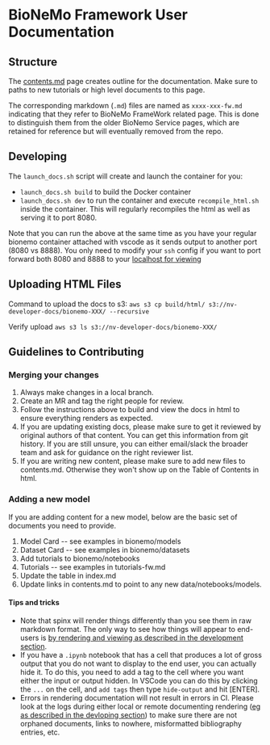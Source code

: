 # BioNeMo Framework User Documentation

## Structure

The [contents.md](bionemo/contents.md) page creates outline for the documentation. Make sure to paths to new tutorials or high level documents to this page.

The corresponding markdown (`.md`) files are named as `xxxx-xxx-fw.md` indicating that they refer to BioNeMo FrameWork related page. This is done to distinguish them from the older BioNemo Service pages, which are retained for reference but will eventually removed from the repo.

## Developing

The `launch_docs.sh` script will create and launch the container for you:
* `launch_docs.sh build` to build the Docker container
* `launch_docs.sh dev` to run the container and execute `recompile_html.sh` inside the container. This will regularly recompiles the html as well as serving it to port 8080.

Note that you can run the above at the same time as you have your regular bionemo container attached with vscode as it sends output to another port (8080 vs 8888). You only need to modify your `ssh` config if you want to port forward both 8080 and 8888 to your [localhost for viewing](http://localhost:8080/)

## Uploading HTML Files

Command to upload the docs to s3:
    `aws s3 cp build/html/ s3://nv-developer-docs/bionemo-XXX/ --recursive`

Verify upload
    `aws s3 ls s3://nv-developer-docs/bionemo-XXX/`

## Guidelines to Contributing

### Merging your changes
1. Always make changes in a local branch.
2. Create an MR and tag the right people for review.
3. Follow the instructions above to build and view the docs in html to ensure everything renders as expected.
4. If you are updating existing docs, please make sure to get it reviewed by original authors of that content. You can get this information from git history. If you are still unsure, you can either email/slack the broader team and ask for guidance on the right reviewer list.
5. If you are writing new content, please make sure to add new files to contents.md. Otherwise they won't show up on the Table of Contents in html.

### Adding a new model
If you are adding content for a new model, below are the basic set of documents you need to provide.
1. Model Card -- see examples in bionemo/models
2. Dataset Card -- see examples in bionemo/datasets
3. Add tutorials to bionemo/notebooks
4. Tutorials -- see examples in tutorials-fw.md
5. Update the table in index.md
7. Update links in contents.md to point to any new data/notebooks/models.

#### Tips and tricks
* Note that spinx will render things differently than you see them in raw markdown format. The only way to see how things will appear to end-users is [by rendering and viewing as described in the development section](#developing).
* If you have a `.ipynb` notebook that has a cell that produces a lot of gross output that you do not want to display to the end user, you can actually hide it. To do this, you need to add a tag to the cell where you want either the input or output hidden. In VSCode you can do this by clicking the `...` on the cell, and `add tags` then type `hide-output` and hit [ENTER].
* Errors in rendering documentation will not result in errors in CI. Please look at the logs during either local or remote documenting rendering ([eg as described in the devloping section](#developing)) to make sure there are not orphaned documents, links to nowhere, misformatted bibliography entries, etc.
